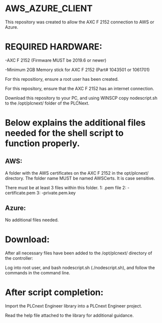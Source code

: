 # AWS_AZURE_CLIENT

This repository was created to allow the AXC F 2152 connection to AWS or Azure.

REQUIRED HARDWARE:
===============================================================================
-AXC F 2152 (Firmware MUST be 2019.6 or newer)

-Minimum 2GB Memory stick for AXC F 2152 (Part# 1043501 or 1061701)

For this repositiory, ensure a root user has been created.

For this repository, ensure that the AXC F 2152 has an internet connection.

Download this repository to your PC, and using WINSCP copy nodescript.sh to the /opt/plcnext/ folder of the PLCNext.

Below explains the additional files needed for the shell script to function properly.
============================================================================
AWS:
-----------------------------------------------------------------------------
A folder with the AWS certificates on the AXC F 2152 in the opt/plcnext/ directory. 
The folder name MUST be named AWSCerts. It is case sensitive. 

There must be at least 3 files within this folder. 
1: <filename>.pem file 
2: <security certname>-certificate.pem 
3: <security certname>-private.pem.key

Azure:
------------------------------------------------------------------------------
No additional files needed.

Download:
==============================================================================
After all necessary files have been added to the /opt/plcnext/ directory of the controller:

Log into root user, and bash nodescript.sh (./nodescript.sh), and follow the commands in the command line. 

After script completion:
==============================================================================
Import the PLCnext Engineer library into a PLCnext Engineer project.

Read the help file attached to the library for additional guidance. 

